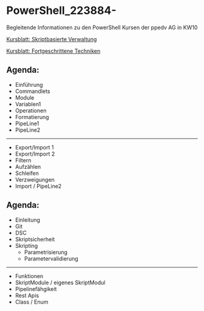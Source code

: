 # PowerShell_223884-
Begleitende Informationen zu den PowerShell Kursen der ppedv AG in KW10

[Kursblatt: Skriptbasierte Verwaltung](https://ppedv.de/schulung/kurse/PowershellAdministrationWindowslWMIActiveDirectoryIIS7cmdletspipelinesPs1Skripte.aspx)

[Kursblatt: Fortgeschrittene Techniken](https://ppedv.de/schulung/kurse/PowerShellCorecmdletScriptlernenFortgeschrittenWorkflowProgrammierungSeminarTraining.aspx)

## Agenda:
- Einführung
- Commandlets
- Module
- Variablen1
- Operationen
- Formatierung
- PipeLine1
- PipeLine2
---
- Export/Import 1
- Export/Import 2
- Filtern
- Aufzählen
- Schleifen
- Verzweigungen
- Import / PipeLine2

## Agenda:
- Einleitung
- Git
- DSC
- Skriptsicherheit
- Skripting
    - Parametrisierung
    - Parametervalidierung
---
- Funktionen
- SkriptModule / eigenes SkriptModul
- Pipelinefähgikeit
- Rest Apis
- Class / Enum

